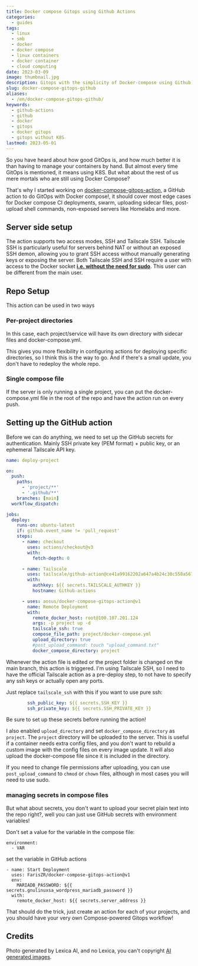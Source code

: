 ```yaml
---
title: Docker compose Gitops using Github Actions
categories:
  - guides
tags:
  - linux
  - smb
  - docker
  - docker compose
  - linux containers
  - docker container
  - cloud computing
date: 2023-03-09
image: thumbnail.jpg
description: Gitops with the simplicity of Docker-compose using Github actions
slug: docker-compose-gitops-github
aliases:
  - /en/docker-compose-gitops-github/
keywords:
  - github-actions
  - github
  - docker
  - gitops
  - docker gitops
  - gitops without K8S
lastmod: 2023-05-01
---
```

  
So you have heard about how good GitOps is, and how much better it is than having to manage your containers by hand. But almost every time GitOps is mentioned, it means using K8S. But what about the rest of us mere mortals who are still using Docker Compose?

That's why I started working on [docker-compose-gitops-action](https://github.com/FarisZR/docker-compose-gitops-action), a GitHub action to do GitOps with Docker compose!, it should cover most edge cases for Docker compose CI deployments, swarm, uploading sidecar files, post-upload shell commands, non-exposed servers like Homelabs and more.

## Server side setup

The action supports two access modes, SSH and Tailscale SSH.
Tailscale SSH is particularly useful for servers behind NAT or without an exposed SSH demon, allowing you to grant SSH access without manually generating keys or exposing the server.
Both Tailscale SSH and SSH require a user with access to the Docker socket **[i.e. without the need for sudo](https://docs.docker.com/engine/install/linux-postinstall/#manage-docker-as-a-non-root-user)**. This user can be different from the main user.

## Repo Setup
This action can be used in two ways

### Per-project directories
In this case, each project/service will have its own directory with sidecar files and docker-compose.yml.

This gives you more flexibility in configuring actions for deploying specific directories, so I think this is the way to go. And if there's a small update, you don't have to redeploy the whole repo.

### Single compose file
If the server is only running a single project, you can put the docker-compose.yml file in the root of the repo and have the action run on every push.

## Setting up the GitHub action

Before we can do anything, we need to set up the GitHub secrets for authentication.
Mainly SSH private key (PEM format) + public key, or an ephemeral Tailscale API key.

```yaml
name: deploy-project

on:
  push:
    paths:
      - 'project/**'
      - '.github/**'
    branches: [main]
  workflow_dispatch:

jobs:
  deploy:
    runs-on: ubuntu-latest
    if: github.event_name != 'pull_request'
    steps:
      - name: checkout
        uses: actions/checkout@v3
        with:
          fetch-depth: 0

      - name: Tailscale
        uses: tailscale/github-action@ce41a99162202a647a4b24c30c558a567b926709
        with:
          authkey: ${{ secrets.TAILSCALE_AUTHKEY }}
          hostname: Github-actions

      - uses: aosus/docker-compose-gitops-action@v1
        name: Remote Deployment
        with:
          remote_docker_host: root@100.107.201.124
          args: -p project up -d
          tailscale_ssh: true
          compose_file_path: project/docker-compose.yml
          upload_directory: true
          #post_upload_command: touch "upload_command.txt"
          docker_compose_directory: project
```

Whenever the action file is edited or the project folder is changed on the main branch, this action is triggered.
I'm using Tailscale SSH, so I need to have the official Tailscale action as a pre-deploy step, to not have to specify any ssh keys or actually open any ports.

Just replace `tailscale_ssh` with this if you want to use pure ssh:

```yaml
        ssh_public_key: ${{ secrets.SSH_KEY }}
        ssh_private_key: ${{ secrets.SSH_PRIVATE_KEY }}
```
Be sure to set up these secrets before running the action!

I also enabled `upload_directory` and set `docker_compose_directory` as `project`.
The `project` directory will be uploaded to the server. This is useful if a container needs extra config files, and you don't want to rebuild a custom image with the config files on every image update.
It will also upload the docker-compose file since it is included in the directory.

If you need to change file permissions after uploading, you can use `post_upload_command` to `chmod` or `chown` files, although in most cases you will need to use sudo.

### managing secrets in compose files
But what about secrets, you don't want to upload your secret plain text into the repo right?, well you can just use GitHub secrets with environment variables!

Don't set a value for the variable in the compose file:
```
environment: 
  - VAR
```
set the variable in GitHub actions
```
- name: Start Deployment
  uses: FarisZR/docker-compose-gitops-action@v1
  env:
    MARIADB_PASSWORD: ${{ secrets.gnulinuxsa_wordpress_mariadb_password }}
  with:
    remote_docker_host: ${{ secrets.server_address }}
```

That should do the trick, just create an action for each of your projects, and you should have your very own Compose-powered Gitops workflow!

## Credits
Photo generated by Lexica AI, and no Lexica, you can't copyright [AI generated images](https://www.theverge.com/2022/2/21/22944335/us-copyright-office-reject-ai-generated-art-recent-entrance-to-paradise).